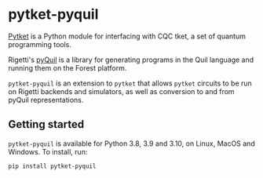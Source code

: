 # pytket-pyquil

[Pytket](https://cqcl.github.io/pytket) is a Python module for interfacing
with CQC tket, a set of quantum programming tools.

Rigetti's [pyQuil](http://rigetti.com/forest) is a library for generating
programs in the Quil language and running them on the Forest platform.

`pytket-pyquil` is an extension to `pytket` that allows `pytket` circuits to be
run on Rigetti backends and simulators, as well as conversion to and from pyQuil
representations.

## Getting started

`pytket-pyquil` is available for Python 3.8, 3.9 and 3.10, on Linux, MacOS and
Windows. To install, run:

```pip install pytket-pyquil```
